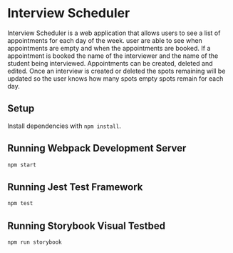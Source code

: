 # Interview Scheduler

Interview Scheduler is a web application that allows users to see a list of appointments for each day of the week. user are able to see when appointments are empty and when the appointments are booked. If a appointment is booked the name of the interviewer and the name of the student being interviewed. Appointments can be created, deleted and edited. Once an interview is created or deleted the spots remaining will be updated so the user knows how many spots empty spots remain for each day.

## Setup

Install dependencies with `npm install`.

## Running Webpack Development Server

```sh
npm start
```

## Running Jest Test Framework

```sh
npm test
```

## Running Storybook Visual Testbed

```sh
npm run storybook
```
